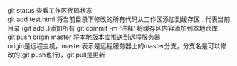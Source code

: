 git status                查看工作区代码状态  
git add test.html          将当前目录下修改的所有代码从工作区添加到缓存区 . 代表当前目录  (git add .)添加所有
git commit -m ‘注释’        将缓存区内容添加到本地仓库  
git push origin master      将本地版本库推送到远程服务器  
  origin是远程主机，master表示是远程服务器上的master分支，分支名是可以修改的(git push也行)，git pull是更新

